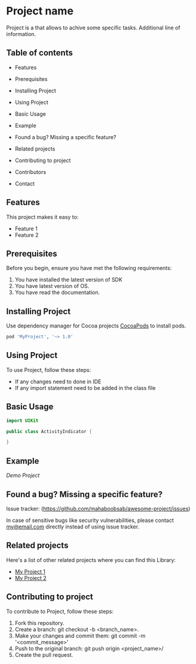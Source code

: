 # Project name
Project is a that allows to achive some specific tasks.
Additional line of information.

## Table of contents
- Features

- Prerequisites

- Installing Project

- Using Project

- Basic Usage

- Example

- Found a bug? Missing a specific feature?

- Related projects

- Contributing to project

- Contributors

- Contact

## Features

This project makes it easy to:
- Feature 1
- Feature 2

## Prerequisites

Before you begin, ensure you have met the following requirements:

1. You have installed the latest version of SDK
2. You have latest version of OS.
3. You have read the documentation.

## Installing Project

Use dependency manager for Cocoa projects [CocoaPods](https://cocoapods.org) to install pods.

```bash
pod 'MyProject', '~> 1.0'
```

## Using Project

To use Project, follow these steps:

- If any changes need to done in IDE
- If any import statement need to be added in the class file

## Basic Usage
```Swift
import UIKit

public class ActivityIndicator {

}
```

## Example

*Demo Project*

## Found a bug? Missing a specific feature?

Issue tracker: (https://github.com/mahaboobsab/awesome-project/issues)

In case of sensitive bugs like security vulnerabilities, please contact my@email.com directly instead of using issue tracker.

## Related projects

Here's a list of other related projects where you can find this Library:

- [My Project 1](https://github.com/Mahaboobsab/ReadMeBestPractice)
- [My Project 2](https://github.com/Mahaboobsab/ReadMeBestPractice)

## Contributing to project

To contribute to Project, follow these steps:

1. Fork this repository.
2. Create a branch: git checkout -b <branch_name>.
3. Make your changes and commit them: git commit -m '<commit_message>'
4. Push to the original branch: git push origin <project_name>/<location>
5. Create the pull request.


